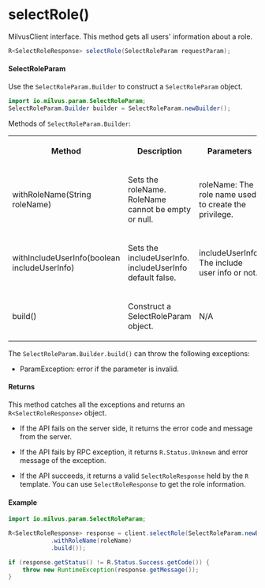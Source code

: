 # selectRole()

MilvusClient interface. This method gets all users' information about a role. 

```java
R<SelectRoleResponse> selectRole(SelectRoleParam requestParam);
```

#### SelectRoleParam

Use the `SelectRoleParam.Builder` to construct a `SelectRoleParam` object.

```java
import io.milvus.param.SelectRoleParam;
SelectRoleParam.Builder builder = SelectRoleParam.newBuilder();
```

Methods of `SelectRoleParam.Builder`:

<table>
    <tr>
        <th><p>Method</p></th>
        <th><p>Description</p></th>
        <th><p>Parameters</p></th>
    </tr>
    <tr>
        <td><p>withRoleName(String roleName)</p></td>
        <td><p>Sets the roleName. RoleName cannot be empty or null.</p></td>
        <td><p>roleName: The role name used to create the privilege.</p></td>
    </tr>
    <tr>
        <td><p>withIncludeUserInfo(boolean includeUserInfo)</p></td>
        <td><p>Sets the includeUserInfo. includeUserInfo default false.</p></td>
        <td><p>includeUserInfo: The include user info or not.</p></td>
    </tr>
    <tr>
        <td><p>build()</p></td>
        <td><p>Construct a SelectRoleParam object.</p></td>
        <td><p>N/A</p></td>
    </tr>
</table>

The `SelectRoleParam.Builder.build()` can throw the following exceptions:

- ParamException: error if the parameter is invalid.

#### Returns

This method catches all the exceptions and returns an `R<SelectRoleResponse>` object.

- If the API fails on the server side, it returns the error code and message from the server.

- If the API fails by RPC exception, it returns `R.Status.Unknown` and error message of the exception.

- If the API succeeds, it returns a valid `SelectRoleResponse` held by the `R` template. You can use `SelectRoleResponse` to get the role information.

#### Example

```java
import io.milvus.param.SelectRoleParam;

R<SelectRoleResponse> response = client.selectRole(SelectRoleParam.newBuilder()
            .withRoleName(roleName)
            .build());

if (response.getStatus() != R.Status.Success.getCode()) {
    throw new RuntimeException(response.getMessage());
}
```
